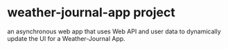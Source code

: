 # weather-journal-app project
 an asynchronous web app that uses Web API and user data to dynamically update the UI for a Weather-Journal App.

